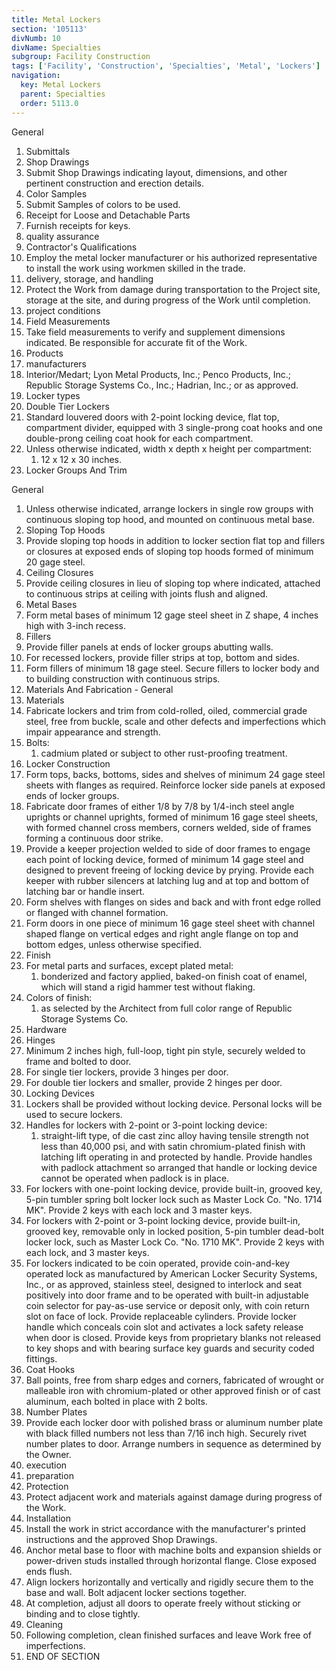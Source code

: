 ```yaml
---
title: Metal Lockers
section: '105113'
divNumb: 10
divName: Specialties
subgroup: Facility Construction
tags: ['Facility', 'Construction', 'Specialties', 'Metal', 'Lockers']
navigation:
  key: Metal Lockers
  parent: Specialties
  order: 5113.0
---
```



General
   1. Submittals
   1. Shop Drawings
   1. Submit Shop Drawings indicating layout, dimensions, and other pertinent construction and erection details.
   1. Color Samples
   1. Submit Samples of colors to be used.
   1. Receipt for Loose and Detachable Parts
   1. Furnish receipts for keys.
   1. quality assurance
   1. Contractor's Qualifications
   1. Employ the metal locker manufacturer or his authorized representative to install the work using workmen skilled in the trade.
   1. delivery, storage, and handling
   1. Protect the Work from damage during transportation to the Project site, storage at the site, and during progress of the Work until completion.
   1. project conditions
   1. Field Measurements
   1. Take field measurements to verify and supplement dimensions indicated. Be responsible for accurate fit of the Work.
   1. Products
   1. manufacturers
   1. Interior/Medart; Lyon Metal Products, Inc.; Penco Products, Inc.; Republic Storage Systems Co., Inc.; Hadrian, Inc.; or as approved.
   1. Locker types
   1. Double Tier Lockers
   1. Standard louvered doors with 2-point locking device, flat top, compartment divider, equipped with 3 single-prong coat hooks and one double-prong ceiling coat hook for each compartment.
   1. Unless otherwise indicated, width x depth x height per compartment:
      1. 12 x 12 x 30 inches.
   1. Locker Groups And Trim

General
   1. Unless otherwise indicated, arrange lockers in single row groups with continuous sloping top hood, and mounted on continuous metal base.
   1. Sloping Top Hoods
   1. Provide sloping top hoods in addition to locker section flat top and fillers or closures at exposed ends of sloping top hoods formed of minimum 20 gage steel.
   1. Ceiling Closures
   1. Provide ceiling closures in lieu of sloping top where indicated, attached to continuous strips at ceiling with joints flush and aligned.
   1. Metal Bases
   1. Form metal bases of minimum 12 gage steel sheet in Z shape, 4 inches high with 3-inch recess.
   1. Fillers
   1. Provide filler panels at ends of locker groups abutting walls.
   1. For recessed lockers, provide filler strips at top, bottom and sides.
   1. Form fillers of minimum 18 gage steel. Secure fillers to locker body and to building construction with continuous strips.
   1. Materials And Fabrication - General
   1. Materials
   1. Fabricate lockers and trim from cold-rolled, oiled, commercial grade steel, free from buckle, scale and other defects and imperfections which impair appearance and strength.
   1. Bolts:
      1. cadmium plated or subject to other rust-proofing treatment.
   1. Locker Construction
   1. Form tops, backs, bottoms, sides and shelves of minimum 24 gage steel sheets with flanges as required. Reinforce locker side panels at exposed ends of locker groups.
   1. Fabricate door frames of either 1/8 by 7/8 by 1/4-inch steel angle uprights or channel uprights, formed of minimum 16 gage steel sheets, with formed channel cross members, corners welded, side of frames forming a continuous door strike.
   1. Provide a keeper projection welded to side of door frames to engage each point of locking device, formed of minimum 14 gage steel and designed to prevent freeing of locking device by prying. Provide each keeper with rubber silencers at latching lug and at top and bottom of latching bar or handle insert.
   1. Form shelves with flanges on sides and back and with front edge rolled or flanged with channel formation.
   1. Form doors in one piece of minimum 16 gage steel sheet with channel shaped flange on vertical edges and right angle flange on top and bottom edges, unless otherwise specified.
   1. Finish
   1. For metal parts and surfaces, except plated metal:
      1. bonderized and factory applied, baked-on finish coat of enamel, which will stand a rigid hammer test without flaking.
   1. Colors of finish:
      1. as selected by the Architect from full color range of Republic Storage Systems Co.
   1. Hardware
   1. Hinges
   1. Minimum 2 inches high, full-loop, tight pin style, securely welded to frame and bolted to door.
   1. For single tier lockers, provide 3 hinges per door.
   1. For double tier lockers and smaller, provide 2 hinges per door.
   1. Locking Devices
   1. Lockers shall be provided without locking device. Personal locks will be used to secure lockers.
   1. Handles for lockers with 2-point or 3-point locking device:
      1. straight-lift type, of die cast zinc alloy having tensile strength not less than 40,000 psi, and with satin chromium-plated finish with latching lift operating in and protected by handle. Provide handles with padlock attachment so arranged that handle or locking device cannot be operated when padlock is in place.
   1. For lockers with one-point locking device, provide built-in, grooved key, 5-pin tumbler spring bolt locker lock such as Master Lock Co. "No. 1714 MK". Provide 2 keys with each lock and 3 master keys.
   1. For lockers with 2-point or 3-point locking device, provide built-in, grooved key, removable only in locked position, 5-pin tumbler dead-bolt locker lock, such as Master Lock Co. "No. 1710 MK". Provide 2 keys with each lock, and 3 master keys.
   1. For lockers indicated to be coin operated, provide coin-and-key operated lock as manufactured by American Locker Security Systems, Inc., or as approved, stainless steel, designed to interlock and seat positively into door frame and to be operated with built-in adjustable coin selector for pay-as-use service or deposit only, with coin return slot on face of lock. Provide replaceable cylinders. Provide locker handle which conceals coin slot and activates a lock safety release when door is closed. Provide keys from proprietary blanks not released to key shops and with bearing surface key guards and security coded fittings.
   1. Coat Hooks
   1. Ball points, free from sharp edges and corners, fabricated of wrought or malleable iron with chromium-plated or other approved finish or of cast aluminum, each bolted in place with 2 bolts.
   1. Number Plates
   1. Provide each locker door with polished brass or aluminum number plate with black filled numbers not less than 7/16 inch high. Securely rivet number plates to door. Arrange numbers in sequence as determined by the Owner.
   1. execution
   1. preparation
   1. Protection
   1. Protect adjacent work and materials against damage during progress of the Work.
   1. Installation
   1. Install the work in strict accordance with the manufacturer's printed instructions and the approved Shop Drawings.
   1. Anchor metal base to floor with machine bolts and expansion shields or power-driven studs installed through horizontal flange. Close exposed ends flush.
   1. Align lockers horizontally and vertically and rigidly secure them to the base and wall. Bolt adjacent locker sections together.
   1. At completion, adjust all doors to operate freely without sticking or binding and to close tightly.
   1. Cleaning
   1. Following completion, clean finished surfaces and leave Work free of imperfections.
1. END OF SECTION

